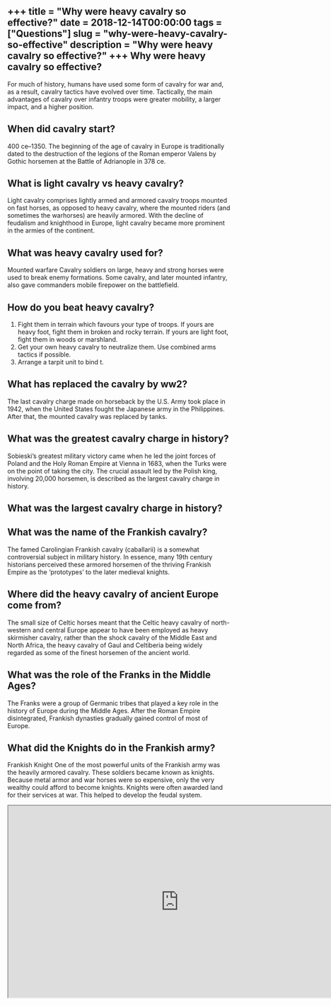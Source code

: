 +++
title = "Why were heavy cavalry so effective?"
date = 2018-12-14T00:00:00
tags = ["Questions"]
slug = "why-were-heavy-cavalry-so-effective"
description = "Why were heavy cavalry so effective?"
+++
Why were heavy cavalry so effective?
------------------------------------

For much of history, humans have used some form of cavalry for war and, as a result, cavalry tactics have evolved over time. Tactically, the main advantages of cavalry over infantry troops were greater mobility, a larger impact, and a higher position.

When did cavalry start?
-----------------------

400 ce–1350. The beginning of the age of cavalry in Europe is traditionally dated to the destruction of the legions of the Roman emperor Valens by Gothic horsemen at the Battle of Adrianople in 378 ce.

What is light cavalry vs heavy cavalry?
---------------------------------------

Light cavalry comprises lightly armed and armored cavalry troops mounted on fast horses, as opposed to heavy cavalry, where the mounted riders (and sometimes the warhorses) are heavily armored. With the decline of feudalism and knighthood in Europe, light cavalry became more prominent in the armies of the continent.

What was heavy cavalry used for?
--------------------------------

Mounted warfare Cavalry soldiers on large, heavy and strong horses were used to break enemy formations. Some cavalry, and later mounted infantry, also gave commanders mobile firepower on the battlefield.

How do you beat heavy cavalry?
------------------------------

1. Fight them in terrain which favours your type of troops. If yours are heavy foot, fight them in broken and rocky terrain. If yours are light foot, fight them in woods or marshland.
2. Get your own heavy cavalry to neutralize them. Use combined arms tactics if possible.
3. Arrange a tarpit unit to bind t.

What has replaced the cavalry by ww2?
-------------------------------------

The last cavalry charge made on horseback by the U.S. Army took place in 1942, when the United States fought the Japanese army in the Philippines. After that, the mounted cavalry was replaced by tanks.

What was the greatest cavalry charge in history?
------------------------------------------------

Sobieski’s greatest military victory came when he led the joint forces of Poland and the Holy Roman Empire at Vienna in 1683, when the Turks were on the point of taking the city. The crucial assault led by the Polish king, involving 20,000 horsemen, is described as the largest cavalry charge in history.

What was the largest cavalry charge in history?
-----------------------------------------------

What was the name of the Frankish cavalry?
------------------------------------------

The famed Carolingian Frankish cavalry (caballarii) is a somewhat controversial subject in military history. In essence, many 19th century historians perceived these armored horsemen of the thriving Frankish Empire as the ‘prototypes’ to the later medieval knights.

Where did the heavy cavalry of ancient Europe come from?
--------------------------------------------------------

The small size of Celtic horses meant that the Celtic heavy cavalry of north-western and central Europe appear to have been employed as heavy skirmisher cavalry, rather than the shock cavalry of the Middle East and North Africa, the heavy cavalry of Gaul and Celtiberia being widely regarded as some of the finest horsemen of the ancient world.

What was the role of the Franks in the Middle Ages?
---------------------------------------------------

The Franks were a group of Germanic tribes that played a key role in the history of Europe during the Middle Ages. After the Roman Empire disintegrated, Frankish dynasties gradually gained control of most of Europe.

What did the Knights do in the Frankish army?
---------------------------------------------

Frankish Knight One of the most powerful units of the Frankish army was the heavily armored cavalry. These soldiers became known as knights. Because metal armor and war horses were so expensive, only the very wealthy could afford to become knights. Knights were often awarded land for their services at war. This helped to develop the feudal system.

<iframe allow="accelerometer; autoplay; clipboard-write; encrypted-media; gyroscope; picture-in-picture" allowfullscreen="" class="__youtube_prefs__  epyt-is-override  no-lazyload" data-no-lazy="1" data-origheight="433" data-origwidth="770" data-skipgform_ajax_framebjll="" height="433" id="_ytid_83888" loading="lazy" src="https://www.youtube.com/embed/GOwuIsQgby0?enablejsapi=1&autoplay=0&cc_load_policy=0&cc_lang_pref=&iv_load_policy=1&loop=0&modestbranding=0&rel=1&fs=1&playsinline=0&autohide=2&theme=dark&color=red&controls=1&" title="YouTube player" width="770"></iframe>